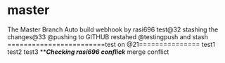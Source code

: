 master
======

The Master Branch
Auto build
webhook by rasi696
test@32
stashing the changes@33
@pushing to GITHUB restahed
@testingpush and stash
========================test on @21===============
test1
test2
test3
*****************Checking rasi696 conflick***************
merge conflict
